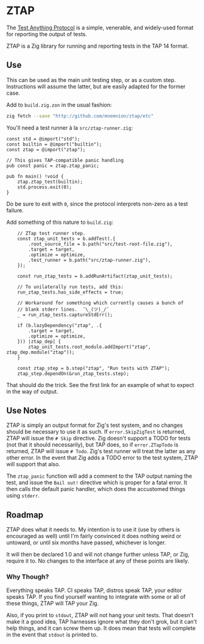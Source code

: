 # ZTAP

The [Test Anything Protocol](https://testanything.org/) is a simple,
venerable, and widely-used format for reporting the output of tests.

ZTAP is a Zig library for running and reporting tests in the TAP 14
format.

## Use

This can be used as the main unit testing step, or as a custom step.
Instructions will assume the latter, but are easily adapted for the
former case.

Add to `build.zig.zon` in the usual fashion:

```sh
zig fetch --save "http://github.com/mnemnion/ztap/etc"
```
You'll need a test runner à la `src/ztap-runner.zig`:

```zig
const std = @import("std");
const builtin = @import("builtin");
const ztap = @import("ztap");

// This gives TAP-compatible panic handling
pub const panic = ztap.ztap_panic;

pub fn main() !void {
    ztap.ztap_test(builtin);
    std.process.exit(0);
}
```

Do be sure to exit with `0`, since the protocol interprets non-zero as
a test failure.

Add something of this nature to `build.zig`:

```zig
    // ZTap test runner step.
    const ztap_unit_tests = b.addTest(.{
        .root_source_file = b.path("src/test-root-file.zig"),
        .target = target,
        .optimize = optimize,
        .test_runner = b.path("src/ztap-runner.zig"),
    });

    const run_ztap_tests = b.addRunArtifact(ztap_unit_tests);

    // To unilaterally run tests, add this:
    run_ztap_tests.has_side_effects = true;

    // Workaround for something which currently causes a bunch of
    // blank stderr lines.  ¯\_(ツ)_/¯
    _ = run_ztap_tests.captureStdErr();

    if (b.lazyDependency("ztap", .{
        .target = target,
        .optimize = optimize,
    })) |ztap_dep| {
        ztap_unit_tests.root_module.addImport("ztap", ztap_dep.module("ztap"));
    }

    const ztap_step = b.step("ztap", "Run tests with ZTAP");
    ztap_step.dependOn(&run_ztap_tests.step);
```
That should do the trick.  See the first link for an example of what to
expect in the way of output.

## Use Notes

ZTAP is simply an output format for Zig's test system, and no changes
should be necessary to use it as such.  If `error.SkipZigTest` is
returned, ZTAP will issue the `# Skip` directive.  Zig doesn't support
a TODO for tests (not that it should necessarily), but TAP does, so if
`error.ZTapTodo` is returned, ZTAP will issue `# Todo`.  Zig's test
runner will treat the latter as any other error.  In the event that Zig
adds a TODO error to the test system, ZTAP will support that also.

The `ztap_panic` function will add a comment to the TAP output naming
the test, and issue the `Bail out!` directive which is proper for a
fatal error.  It then calls the default panic handler, which does the
accustomed things using `stderr`.

## Roadmap

ZTAP does what it needs to.  My intention is to use it (use by others
is encouraged as well) until I'm fairly convinced it does nothing weird
or untoward, or until six months have passed, whichever is longer.

It will then be declared 1.0 and will not change further unless TAP, or
Zig, require it to.  No changes to the interface at any of these points
are likely.

### Why Though?

Everything speaks TAP.  CI speaks TAP, distros speak TAP, your editor
speaks TAP.  If you find yourself wanting to integrate with some or all
of these things, ZTAP will TAP your Zig.

Also, if you print to `stdout`, ZTAP will not hang your unit tests.  That
doesn't make it a good idea, TAP harnesses ignore what they don't grok,
but it can't help things, and it can screw them up.  It does mean that
tests will complete in the event that `stdout` is printed to.

